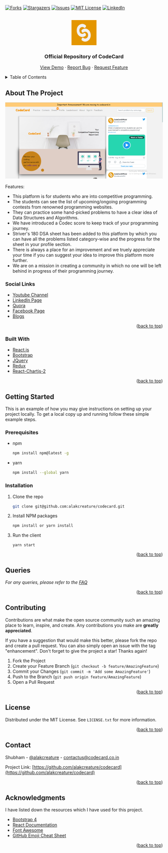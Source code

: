 <div id="top"></div>
<!--
*** Thanks for checking out the Best-README-Template. If you have a suggestion
*** that would make this better, please fork the repo and create a pull request
*** or simply open an issue with the tag "enhancement".
*** Don't forget to give the project a star!
*** Thanks again! Now go create something AMAZING! :D
-->



<!-- PROJECT SHIELDS -->
<!--
*** I'm using markdown "reference style" links for readability.
*** Reference links are enclosed in brackets [ ] instead of parentheses ( ).
*** See the bottom of this document for the declaration of the reference variables
*** for contributors-url, forks-url, etc. This is an optional, concise syntax you may use.
*** https://www.markdownguide.org/basic-syntax/#reference-style-links
-->
<!-- [![Contributors][contributors-shield]][contributors-url] -->
[![Forks][forks-shield]][forks-url]
[![Stargazers][stars-shield]][stars-url]
[![Issues][issues-shield]][issues-url]
[![MIT License][license-shield]][license-url]
[![LinkedIn][linkedin-shield]][linkedin-url]



<!-- PROJECT LOGO -->
<br />
<div align="center">
  <a href="https://codecard.in">
    <img src="public/logo192.png" alt="Logo" width="80" height="80">
  </a>

  <h3 align="center">Official Repository of CodeCard</h3>

  <p align="center">
    <a href="https://codecard.in">View Demo</a>
    ·
    <a href="https://github.com/alakcreature/codecard_client/issues">Report Bug</a>
    ·
    <a href="https://github.com/alakcreature/codecard_client/issues">Request Feature</a>
  </p>
</div>



<!-- TABLE OF CONTENTS -->
<details>
  <summary>Table of Contents</summary>
  <ol>
    <li>
      <a href="#about-the-project">About The Project</a>
      <ul>
        <li><a href="#social-links">Social Links</a></li>
        <li><a href="#built-with">Built With</a></li>
      </ul>
    </li>
    <li>
      <a href="#getting-started">Getting Started</a>
      <ul>
        <li><a href="#prerequisites">Prerequisites</a></li>
        <li><a href="#installation">Installation</a></li>
      </ul>
    </li>
    <li><a href="#queries">Queries</a></li>
    <li><a href="#contributing">Contributing</a></li>
    <li><a href="#license">License</a></li>
    <li><a href="#contact">Contact</a></li>
    <li><a href="#acknowledgments">Acknowledgments</a></li>
  </ol>
</details>



<!-- ABOUT THE PROJECT -->
## About The Project

[![CodeCard Homepage Screen Shot][product-screenshot]](https://codecard.in)


Features:
* This platform is for students who are into competitive programming.
* The students can see the list of upcoming/ongoing programming contests from renowned programming websites.
* They can practice some hand-picked problems to have a clear idea of Data Structures and Algorithms.
* We have introduced a Codec score to keep track of your programming journey.
* Striver's 180 DSA sheet has been added to this platform by which you can have all the problems listed category-wise and the progress for the sheet in your profile section.
* There is always a place for an improvement and we truely appreciate your time if you can suggest your idea to improve this platform more further.
* We are on a mission in creating a community in which no one will be left behind in progress of their programming journey.

### Social Links

* [Youtube Channel][youtube-channel]
* [LinkedIn Page][linkedin-page]
* [Quora][quora-link]
* [Facebook Page][facebook-url]
* [Blogs][codecard-blogs]




<p align="right">(<a href="#top">back to top</a>)</p>



### Built With


* [React.js](https://reactjs.org/)
* [Bootstrap](https://getbootstrap.com)
* [JQuery](https://jquery.com)
* [Redux](https://redux.js.org/)
* [React-Chartjs-2](https://www.npmjs.com/package/react-chartjs-2)

<p align="right">(<a href="#top">back to top</a>)</p>



<!-- GETTING STARTED -->
## Getting Started

This is an example of how you may give instructions on setting up your project locally.
To get a local copy up and running follow these simple example steps.

### Prerequisites

* npm
  ```sh
  npm install npm@latest -g
  ```
* yarn
  ```sh
  npm install --global yarn
  ```

### Installation


1. Clone the repo
   ```sh
   git clone git@github.com:alakcreature/codecard.git
   ```
3. Install NPM packages
   ```sh
   npm install or yarn install
   ```
4. Run the client
   ```
   yarn start   
   ```

<p align="right">(<a href="#top">back to top</a>)</p>



<!-- Queries -->
## Queries

_For any queries, please refer to the [FAQ](https://codecard.in/faq)_

<p align="right">(<a href="#top">back to top</a>)</p>



<!-- CONTRIBUTING -->
## Contributing

Contributions are what make the open source community such an amazing place to learn, inspire, and create. Any contributions you make are **greatly appreciated**.

If you have a suggestion that would make this better, please fork the repo and create a pull request. You can also simply open an issue with the tag "enhancement".
Don't forget to give the project a star! Thanks again!

1. Fork the Project
2. Create your Feature Branch (`git checkout -b feature/AmazingFeature`)
3. Commit your Changes (`git commit -m 'Add some AmazingFeature'`)
4. Push to the Branch (`git push origin feature/AmazingFeature`)
5. Open a Pull Request

<p align="right">(<a href="#top">back to top</a>)</p>



<!-- LICENSE -->
## License

Distributed under the MIT License. See `LICENSE.txt` for more information.

<p align="right">(<a href="#top">back to top</a>)</p>



<!-- CONTACT -->
## Contact

Shubham - [@alakcreature](https://twitter.com/alakcreature) - contactus@codecard.co.in

Project Link: [https://github.com/alakcreature/codecard](https://github.com/alakcreature/codecard)

<p align="right">(<a href="#top">back to top</a>)</p>



<!-- ACKNOWLEDGMENTS -->
## Acknowledgments

I have listed down the resources which I have used for this project.


* [Bootstrap 4](https://getbootstrap.com/docs/4.0/getting-started/introduction/)
* [React Documentation](https://reactjs.org/docs/getting-started.html)
* [Font Awesome](https://fontawesome.com)
* [GitHub Emoji Cheat Sheet](https://www.webpagefx.com/tools/emoji-cheat-sheet) 

<p align="right">(<a href="#top">back to top</a>)</p>



<!-- MARKDOWN LINKS & IMAGES -->
<!-- https://www.markdownguide.org/basic-syntax/#reference-style-links -->
[contributors-shield]: https://img.shields.io/github/contributors/othneildrew/Best-README-Template.svg?style=for-the-badge
[contributors-url]: https://github.com/alakcreature/codecard_client/graphs/contributors
[forks-shield]: https://img.shields.io/github/forks/othneildrew/Best-README-Template.svg?style=for-the-badge
[forks-url]: https://github.com/alakcreature/codecard_client/network/members
[stars-shield]: https://img.shields.io/github/stars/othneildrew/Best-README-Template.svg?style=for-the-badge
[stars-url]: https://github.com/alakcreature/codecard/stargazers
[issues-shield]: https://img.shields.io/github/issues/othneildrew/Best-README-Template.svg?style=for-the-badge
[issues-url]: https://github.com/othneildrew/Best-README-Template/issues
[license-shield]: https://img.shields.io/github/license/othneildrew/Best-README-Template.svg?style=for-the-badge
[license-url]: https://github.com/alakcreature/codecard_client/blob/main/LICENSE
[linkedin-shield]: https://img.shields.io/badge/-LinkedIn-black.svg?style=for-the-badge&logo=linkedin&colorB=555
[linkedin-url]: https://linkedin.com/in/subham-kumar-88593814a/
[product-screenshot]: src/pages/static/codecard_homepage.png
[linkedin-page]: https://www.linkedin.com/company/codecard
[youtube-channel]: https://www.youtube.com/channel/UCoWPZGojQB9elA9kXHbtJFw
[quora-link]: https://www.quora.com/profile/CodeCard-Official-1
[facebook-url]: https://www.facebook.com/codecardofficial
[codecard-blogs]: https://blogs.codecard.in


